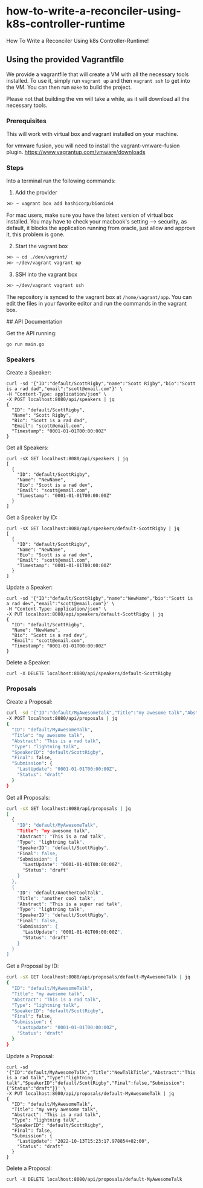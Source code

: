 # how-to-write-a-reconciler-using-k8s-controller-runtime
How To Write a Reconciler Using k8s Controller-Runtime!


## Using the provided Vagrantfile

We provide a vagrantfile that will create a VM with all the necessary tools installed.
To use it, simply run `vagrant up` and then `vagrant ssh` to get into the VM.
You can then run `make` to build the project.

Please not that building the vm will take a while, as it will download all the necessary tools.

### Prerequisites

This will work with virtual box and vagrant installed on your machine.

for vmware fusion, you will need to install the vagrant-vmware-fusion plugin.
https://www.vagrantup.com/vmware/downloads

### Steps

Into a terminal run the following commands:

1. Add the provider
```sh
⋊> ~ vagrant box add hashicorp/bionic64
```
For mac users, make sure you have the latest version of virtual box installed.
You may have to check your macbook's setting --> security, as default, it blocks the application
running from oracle, just allow and approve it, this problem is gone.

2. Start the vagrant box
```sh
⋊> ~ cd ./dev/vagrant/    
⋊> ~/dev/vagrant vagrant up
```

3. SSH into the vagrant box
```sh
⋊> ~/dev/vagrant vagrant ssh
```

The repository is synced to the vagrant box at `/home/vagrant/app`. You can edit
the files in your favorite editor and run the commands in the vagrant box.

## API Documentation

Get the API running:
```
go run main.go
```

### Speakers

Create a Speaker:
```
curl -sd '{"ID":"default/ScottRigby","name":"Scott Rigby","bio":"Scott is a rad dad","email":"scott@email.com"}' \
-H "Content-Type: application/json" \
-X POST localhost:8080/api/speakers | jq
{
  "ID": "default/ScottRigby",
  "Name": "Scott Rigby",
  "Bio": "Scott is a rad dad",
  "Email": "scott@email.com",
  "Timestamp": "0001-01-01T00:00:00Z"
}
```

Get all Speakers:
```
curl -sX GET localhost:8080/api/speakers | jq
[
  {
    "ID": "default/ScottRigby",
    "Name": "NewName",
    "Bio": "Scott is a rad dev",
    "Email": "scott@email.com",
    "Timestamp": "0001-01-01T00:00:00Z"
  }
]
```

Get a Speaker by ID:
```
curl -sX GET localhost:8080/api/speakers/default-ScottRigby | jq
[
  {
    "ID": "default/ScottRigby",
    "Name": "NewName",
    "Bio": "Scott is a rad dev",
    "Email": "scott@email.com",
    "Timestamp": "0001-01-01T00:00:00Z"
  }
]
```

Update a Speaker:
```
curl -sd '{"ID":"default/ScottRigby","name":"NewName","bio":"Scott is a rad dev","email":"scott@email.com"}' \
-H "Content-Type: application/json" \
-X PUT localhost:8080/api/speakers/default-ScottRigby | jq
{
  "ID": "default/ScottRigby",
  "Name": "NewName",
  "Bio": "Scott is a rad dev",
  "Email": "scott@email.com",
  "Timestamp": "0001-01-01T00:00:00Z"
}
```

Delete a Speaker:
```
curl -X DELETE localhost:8080/api/speakers/default-ScottRigby
```


### Proposals

Create a Proposal:
```bash
curl -sd '{"ID":"default/MyAwesomeTalk","Title":"my awesome talk","Abstract":"This is a rad talk","Type":"lightning talk","SpeakerID":"default/ScottRigby","Final":false,"Submission":{"Status":"draft"}}' \
-X POST localhost:8080/api/proposals | jq
{
  "ID": "default/MyAwesomeTalk",
  "Title": "my awesome talk",
  "Abstract": "This is a rad talk",
  "Type": "lightning talk",
  "SpeakerID": "default/ScottRigby",
  "Final": false,
  "Submission": {
    "LastUpdate": "0001-01-01T00:00:00Z",
    "Status": "draft"
  }
}
```

Get all Proposals:
```bash
curl -sX GET localhost:8080/api/proposals | jq
[
  {
    "ID": "default/MyAwesomeTalk",
    "Title": "my awesome talk",
    "Abstract": "This is a rad talk",
    "Type": "lightning talk",
    "SpeakerID": "default/ScottRigby",
    "Final": false,
    "Submission": {
      "LastUpdate": "0001-01-01T00:00:00Z",
      "Status": "draft"
    }
  },
  {
    "ID": "default/AnotherCoolTalk",
    "Title": "another cool talk",
    "Abstract": "This is a super rad talk",
    "Type": "lightning talk",
    "SpeakerID": "default/ScottRigby",
    "Final": false,
    "Submission": {
      "LastUpdate": "0001-01-01T00:00:00Z",
      "Status": "draft"
    }
  }
]
```

Get a Proposal by ID:
```bash
curl -sX GET localhost:8080/api/proposals/default-MyAwesomeTalk | jq
{
  "ID": "default/MyAwesomeTalk",
  "Title": "my awesome talk",
  "Abstract": "This is a rad talk",
  "Type": "lightning talk",
  "SpeakerID": "default/ScottRigby",
  "Final": false,
  "Submission": {
    "LastUpdate": "0001-01-01T00:00:00Z",
    "Status": "draft"
  }
}
```

Update a Proposal:
```
curl -sd '{"ID":"default/MyAwesomeTalk","Title":"NewTalkTitle","Abstract":"This is a rad talk","Type":"lightning talk","SpeakerID":"default/ScottRigby","Final":false,"Submission":{"Status":"draft"}}' \
-X PUT localhost:8080/api/proposals/default-MyAwesomeTalk | jq
{
  "ID": "default/MyAwesomeTalk",
  "Title": "my very awesome talk",
  "Abstract": "This is a rad talk",
  "Type": "lightning talk",
  "SpeakerID": "default/ScottRigby",
  "Final": false,
  "Submission": {
    "LastUpdate": "2022-10-13T15:23:17.978854+02:00",
    "Status": "draft"
  }
}
```

Delete a Proposal:
```
curl -X DELETE localhost:8080/api/proposals/default-MyAwesomeTalk
```